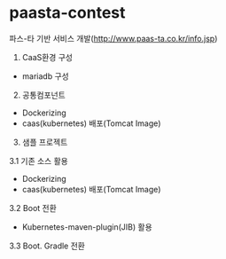 # paasta-contest
파스-타 기반 서비스 개발(http://www.paas-ta.co.kr/info.jsp)

1. CaaS환경 구성
- mariadb 구성

2. 공통컴포넌트
  - Dockerizing
  - caas(kubernetes) 배포(Tomcat Image)

3. 샘플 프로젝트    

3.1 기존 소스 활용   
  - Dockerizing
  - caas(kubernetes) 배포(Tomcat Image)   

3.2 Boot 전환
  - Kubernetes-maven-plugin(JIB) 활용

3.3 Boot. Gradle 전환